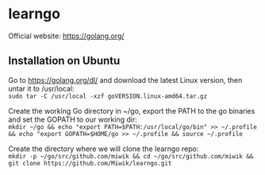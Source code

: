 # learngo
Official website: https://golang.org/

## Installation on Ubuntu
Go to https://golang.org/dl/ and download the latest Linux version, then untar it to /usr/local:  
```sudo tar -C /usr/local -xzf goVERSION.linux-amd64.tar.gz```  

Create the working Go directory in ~/go, export the PATH to the go binaries and set the GOPATH to our working dir:  
```mkdir ~/go && echo "export PATH=$PATH:/usr/local/go/bin" >> ~/.profile && echo "export GOPATH=$HOME/go >> ~/.profile && source ~/.profile```  

Create the directory where we will clone the learngo repo:  
```mkdir -p ~/go/src/github.com/miwik && cd ~/go/src/github.com/miwik && git clone https://github.com/Miwik/learngo.git```
